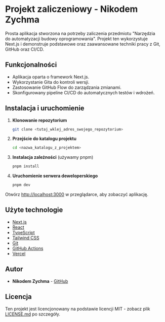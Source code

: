 # Projekt zaliczeniowy - Nikodem Zychma

Prosta aplikacja stworzona na potrzeby zaliczenia przedmiotu "Narzędzia do automatyzacji budowy oprogramowania". Projekt ten wykorzystuje Next.js i demonstruje podstawowe oraz zaawansowane techniki pracy z Git, GitHub oraz CI/CD.

## Funkcjonalności

- Aplikacja oparta o framework Next.js.
- Wykorzystanie Gita do kontroli wersji.
- Zastosowanie GitHub Flow do zarządzania zmianami.
- Skonfigurowany pipeline CI/CD do automatycznych testów i wdrożeń.

## Instalacja i uruchomienie

1.  **Klonowanie repozytorium**
    ```bash
    git clone <tutaj_wklej_adres_swojego_repozytorium>
    ```

2.  **Przejście do katalogu projektu**
    ```bash
    cd <nazwa_katalogu_z_projektem>
    ```

3.  **Instalacja zależności** (używamy pnpm)
    ```bash
    pnpm install
    ```

4.  **Uruchomienie serwera deweloperskiego**
    ```bash
    pnpm dev
    ```

Otwórz [http://localhost:3000](http://localhost:3000) w przeglądarce, aby zobaczyć aplikację.

## Użyte technologie

- [Next.js](https://nextjs.org/)
- [React](https://react.dev/)
- [TypeScript](https://www.typescriptlang.org/)
- [Tailwind CSS](https://tailwindcss.com/)
- [Git](https://git-scm.com/)
- [GitHub Actions](https://github.com/features/actions)
- [Vercel](https://vercel.com/)

## Autor

- **Nikodem Zychma** - [GitHub](https://github.com/nikodem-niq)

## Licencja

Ten projekt jest licencjonowany na podstawie licencji MIT - zobacz plik [LICENSE.md](LICENSE.md) po szczegóły.
